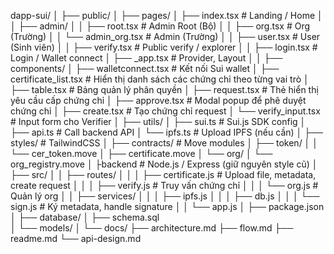 dapp-sui/
│
├── public/
│
├── pages/
│   ├── index.tsx           # Landing / Home
│
│   ├── admin/
│   │   ├── root.tsx        # Admin Root (Bộ)
│   │   ├── org.tsx         # Org (Trường)
│   │   └── admin_org.tsx      # Admin (Trường)
│
│   ├── user.tsx            # User (Sinh viên)
│
│   ├── verify.tsx          # Public verify / explorer
│
│   ├── login.tsx           # Login / Wallet connect
│   ├── _app.tsx            # Provider, Layout
│
│
├── components/
│   ├── walletconnect.tsx       # Kết nối Sui wallet
│   ├── certificate_list.tsx    # Hiển thị danh sách các chứng chỉ theo từng vai trò
│   ├── table.tsx               # Bảng quản lý phân quyền
│   ├── request.tsx             # Thẻ hiển thị yêu cầu cấp chứng chỉ
│   ├── approve.tsx             # Modal popup để phê duyệt chứng chỉ
│   ├── create.tsx              # Tạo chứng chỉ request 
│   └── verify_input.tsx        # Input form cho Verifier
│
├── utils/
│   ├── sui.ts              # Sui.js SDK config
│   ├── api.ts              # Call backend API
│   └── ipfs.ts             # Upload IPFS (nếu cần)
│
├── styles/                 # TailwindCSS
│
├── contracts/              # Move modules
│   ├── token/
│   │   └── cer_token.move
│   ├── certificate.move
│   └── org/
│       └── org_registry.move
│
├backend             # Node.js / Express (giữ nguyên style cũ)
│   ├── src/
│   │   ├── routes/
│   │   │   ├── certificate.js   # Upload file, metadata, create request
│   │   │   ├── verify.js        # Truy vấn chứng chỉ
│   │   │   └── org.js           # Quản lý org
│   │   ├── services/
│   │   │   ├── ipfs.js
│   │   │   ├── db.js
│   │   │   └── sign.js          # Ký metadata, handle signature
│   │   └── app.js
│   ├── package.json
│
├── database/
│   ├── schema.sql          
│   └── models/
│
└── docs/
    ├── architecture.md
    ├── flow.md
    ├── readme.md
    └── api-design.md
